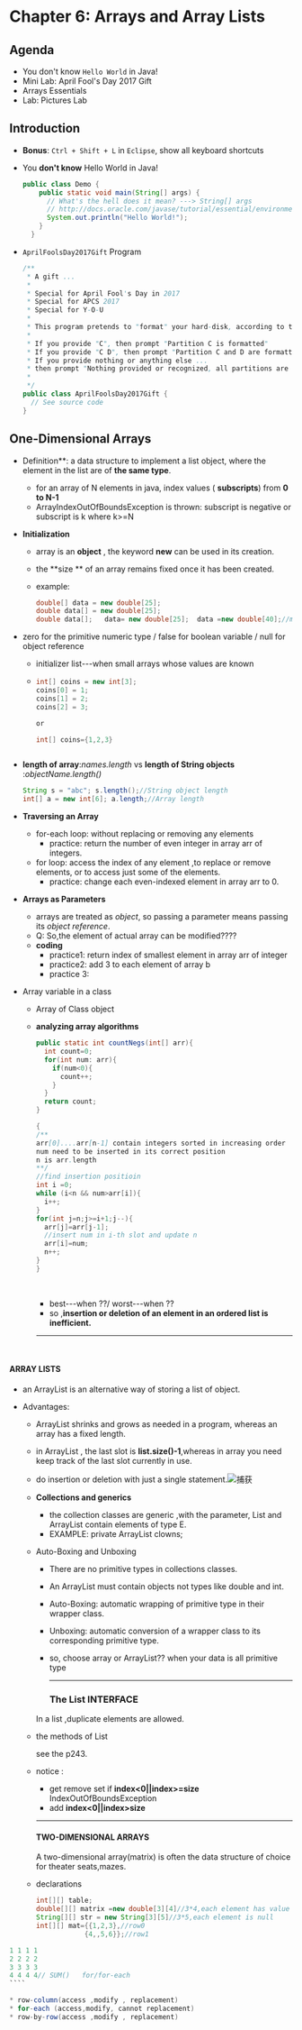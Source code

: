 # Chapter 6: Arrays and Array Lists 



## Agenda

* You don't know ``Hello World`` in Java!
* Mini Lab: April Fool's Day 2017 Gift
* Arrays Essentials
* Lab: Pictures Lab

## Introduction

* **Bonus**: ``Ctrl + Shift + L`` in ``Eclipse``, show all keyboard shortcuts

* You **don't know** Hello World in Java!

  ```java
  public class Demo {
      public static void main(String[] args) {
        // What's the hell does it mean? ---> String[] args
        // http://docs.oracle.com/javase/tutorial/essential/environment/cmdLineArgs.html
        System.out.println("Hello World!"); 
      }
    }
  ```

* ``AprilFoolsDay2017Gift`` Program

  ```java
  /**
   * A gift ...
   * 
   * Special for April Fool's Day in 2017
   * Special for APCS 2017
   * Special for Y-O-U
   * 
   * This program pretends to "format" your hard-disk, according to the command line arguments
   * 
   * If you provide "C", then prompt "Partition C is formatted" 
   * If you provide "C D", then prompt "Partition C and D are formatted"
   * If you provide nothing or anything else ...
   * then prompt "Nothing provided or recognized, all partitions are formatted"
   * 
   */
  public class AprilFoolsDay2017Gift {
    // See source code
  }
  ```

## One-Dimensional Arrays

* Definition**:  a data structure to implement a list object, where the element in the list are of **the same type**.

  * for an array of N elements in java, index values ( **subscripts**) from **0 to N-1**
  * ArrayIndexOutOfBoundsException is thrown: subscript is negative or subscript is k where k>=N

* **Initialization**

  * array is an **object** , the keyword **new** can be used in its creation.

  * the **size ** of an array remains fixed once it has been created.

  * example:

    ```java
    double[] data = new double[25];
    double data[] = new double[25];
    double data[];   data= new double[25];  data =new double[40];//memory allocated for previous data array is recycled.
    ```

* zero for the primitive numeric type / false for boolean variable / null for object reference

  * initializer list---when small arrays whose values are known

  * ```java
    int[] coins = new int[3];
    coins[0] = 1;
    coins[1] = 2;
    coins[2] = 3;

    or

    int[] coins={1,2,3}
    ```
  ```

  ```

* **length of array**:*names.length*  vs **length of String objects** :*objectName.length()*

    ```java
    String s = "abc"; s.length();//String object length
    int[] a = new int[6]; a.length;//Array length
    ```

* **Traversing an Array**

    * for-each loop: without replacing or removing any elements  
      * practice: return the number of even integer in array arr of integers.
    * for loop: access the index of any element ,to replace or remove elements, or to access just some of the elements.
      * practice: change each even-indexed element in array arr to 0.

* **Arrays as Parameters**

    * arrays are treated as *object*, so passing a parameter means passing its *object reference*.
    * Q: So,the element of actual array can be modified????
    * **coding**
      * practice1: return index of smallest element in array arr of integer
      * practice2: add 3 to each element of array b
      * practice 3: 

* Array variable in a class

  * Array of Class object

  * **analyzing array algorithms**

    ```java
    public static int countNegs(int[] arr){
      int count=0;
      for(int num: arr){
        if(num<0){
          count++;
        }
      }
      return count;
    }
    ```

    ```java
    {
    /** 
    arr[0]....arr[n-1] contain integers sorted in increasing order
    num need to be inserted in its correct position
    n is arr.length
    **/
    //find insertion positioin
    int i =0;
    while (i<n && num>arr[i]){
      i++;
    }
    for(int j=n;j>=i+1;j--){
      arr[j]=arr[j-1];
      //insert num in i-th slot and update n
      arr[i]=num;
      n++;
    }
    }
    ```

    ​

    * best---when ??/  worst---when ??
    * so ,**insertion or deletion of an element in an ordered list is inefficient.**

    ---

    ​

#### ARRAY LISTS

* an ArrayList is an alternative way of storing a list of object.

* Advantages:

  * ArrayList shrinks and grows as needed in a program, whereas  an array has a fixed length.

  * in ArrayList , the last slot is **list.size()-1**,whereas in array you need keep track of the last slot currently in use.

  * do insertion or deletion with just a single statement.![捕获](B:\pangpang\AP\chapter4\捕获.PNG)

  * **Collections and generics**

    * the collection classes are generic ,with the parameter, List<E> and ArrayList<E> contain elements of type E.
    * EXAMPLE: private ArrayList<Clown> clowns;

  * Auto-Boxing and Unboxing

    * There are no primitive types in collections classes. 

    * An ArrayList must contain objects not types like double and int.

    * Auto-Boxing: automatic wrapping of primitive type in their wrapper class.

    * Unboxing: automatic conversion of a wrapper class to its corresponding primitive type.

    * so, choose array or ArrayList?? when your data is all primitive type

      ---

      ### The List<E> INTERFACE

    In  a list ,duplicate elements are allowed.

  * the methods of List<E>

    see the p243.

  * notice :

    * get remove set   if **index<0||index>=size** IndexOutOfBoundsException
    * add  **index<0||index>size**

    ---

    #### TWO-DIMENSIONAL ARRAYS

    A two-dimensional array(matrix) is often the data structure of choice for theater seats,mazes.

  * declarations

    ````java
    int[][] table;
    double[][] matrix =new double[3][4]//3*4,each element has value 0.0
    String[][] str = new String[3][5]//3*5,each element is null
    int[][] mat={{1,2,3},//row0
    			{4,,5,6}};//row1
    ````


```java
1 1 1 1
2 2 2 2
3 3 3 3
4 4 4 4// SUM()   for/for-each
​````

* row-column(access ,modify , replacement)
* for-each (access,modify, cannot replacement)
* row-by-row(access ,modify , replacement)
```